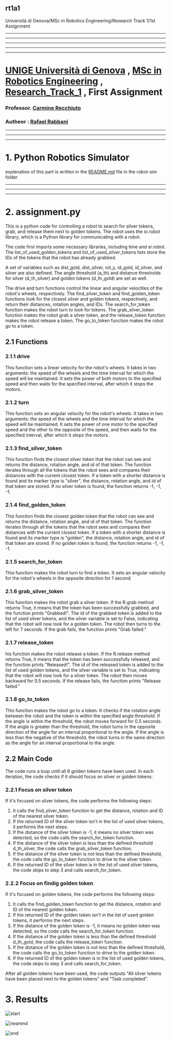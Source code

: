 ## rt1a1
Università di Genova/MSc in Robotics Engineering/Research Track 1/1st Assignment

**********************
**********************
**********************
**********************
**********************
# [UNIGE Università di Genova](https://unige.it/it/) , [MSc in Robotics Engineering](https://courses.unige.it/10635) , [Research_Track_1](https://unige.it/en/off.f/2021/ins/51201.html?codcla=10635) , First Assignment
### Professor. [Carmine Recchiuto](https://github.com/CarmineD8)
### Autheor : [Rafael Rabbani](https://github.com/Rouphael)

**********************
**********************
**********************
# 1. Python Robotics Simulator

explenation of this part is written in the [README.md](/robot-sim/README.md) file in the robot-sim folder

**********************
**********************
**********************

# 2. assignment.py
This is a python code for controlling a robot to search for silver tokens, grab, and release them next to golden tokens. The robot uses the sr.robot library, which is a Python library for communicating with a robot.

The code first imports some necessary libraries, including time and sr.robot. The list_of_used_golden_tokens and list_of_used_silver_tokens lists store the IDs of the tokens that the robot has already grabbed.

A set of variables such as dist_gold, dist_silver, rot_y, id_gold, id_silver, and silver are also defined. The angle threshold (a_th) and distance thresholds for silver (d_th_silver) and golden tokens (d_th_gold) are set as well.

The drive and turn functions control the linear and angular velocities of the robot's wheels, respectively. The find_silver_token and find_golden_token functions look for the closest silver and golden tokens, respectively, and return their distances, rotation angles, and IDs. The search_for_token function makes the robot turn to look for tokens. The grab_silver_token function makes the robot grab a silver token, and the release_token function makes the robot release a token. The go_to_token function makes the robot go to a token.
## 2.1 Functions
### 2.1.1 drive
This function sets a linear velocity for the robot's wheels. It takes in two arguments: the speed of the wheels and the time interval for which the speed will be maintained. It sets the power of both motors to the specified speed and then waits for the specified interval, after which it stops the motors.
### 2.1.2 turn
This function sets an angular velocity for the robot's wheels. It takes in two arguments: the speed of the wheels and the time interval for which the speed will be maintained. It sets the power of one motor to the specified speed and the other to the opposite of the speed, and then waits for the specified interval, after which it stops the motors.
### 2.1.3 find_silver_token
This function finds the closest silver token that the robot can see and returns the distance, rotation angle, and id of that token. The function iterates through all the tokens that the robot sees and compares their distances with the current closest token. If a token with a shorter distance is found and its marker type is "silver", the distance, rotation angle, and id of that token are stored. If no silver token is found, the function returns -1, -1, -1.
### 2.1.4 find_golden_token
This function finds the closest golden token that the robot can see and returns the distance, rotation angle, and id of that token. The function iterates through all the tokens that the robot sees and compares their distances with the current closest token. If a token with a shorter distance is found and its marker type is "golden", the distance, rotation angle, and id of that token are stored. If no golden token is found, the function returns -1, -1, -1.
### 2.1.5 search_for_token
This function makes the robot turn to find a token. It sets an angular velocity for the robot's wheels in the opposite direction for 1 second.
### 2.1.6 grab_silver_token
This function makes the robot grab a silver token. If the R.grab method returns True, it means that the token has been successfully grabbed, and the function prints "Grabbed!". The id of the grabbed token is added to the list of used silver tokens, and the silver variable is set to False, indicating that the robot will now look for a golden token. The robot then turns to the left for 7 seconds. If the grab fails, the function prints "Grab failed."
### 2.1.7 release_token
his function makes the robot release a token. If the R.release method returns True, it means that the token has been successfully released, and the function prints "Released!". The id of the released token is added to the list of used golden tokens, and the silver variable is set to True, indicating that the robot will now look for a silver token. The robot then moves backward for 0.5 seconds. If the release fails, the function prints "Release failed."
### 2.1.8 go_to_token
This function makes the robot go to a token. It checks if the rotation angle between the robot and the token is within the specified angle threshold. If the angle is within the threshold, the robot moves forward for 0.5 seconds. If the angle is greater than the threshold, the robot turns in the opposite direction of the angle for an interval proportional to the angle. If the angle is less than the negative of the threshold, the robot turns in the same direction as the angle for an interval proportional to the angle.

## 2.2 Main Code
The code runs a loop until all 6 golden tokens have been used. In each iteration, the code checks if it should focus on silver or golden tokens.
### 2.2.1 Focus on silver token
If it's focused on silver tokens, the code performs the following steps:

1.    It calls the find_silver_token function to get the distance, rotation and ID of the nearest silver token.
2.    If the returned ID of the silver token isn't in the list of used silver tokens, it performs the next steps.
3.    If the distance of the silver token is -1, it means no silver token was detected, so the code calls the search_for_token function.
4.    If the distance of the silver token is less than the defined threshold d_th_silver, the code calls the grab_silver_token function.
5.    If the distance of the silver token is not less than the defined threshold, the code calls the go_to_token function to drive to the silver token.
6.    If the returned ID of the silver token is in the list of used silver tokens, the code skips to step 3 and calls search_for_token.

### 2.2.2 Focus on findig golden token
If it's focused on golden tokens, the code performs the following steps:
1.    It calls the find_golden_token function to get the distance, rotation and ID of the nearest golden token.
2.    If the returned ID of the golden token isn't in the list of used golden tokens, it performs the next steps.
3.    If the distance of the golden token is -1, it means no golden token was detected, so the code calls the search_for_token function.
4.    If the distance of the golden token is less than the defined threshold d_th_gold, the code calls the release_token function.
5.    If the distance of the golden token is not less than the defined threshold, the code calls the go_to_token function to drive to the golden token.
6.    If the returned ID of the golden token is in the list of used golden tokens, the code skips to step 3 and calls search_for_token.

After all golden tokens have been used, the code outputs "All silver tokens have been placed next to the golden tokens" and "Task completed".

# 3. Results
![start](/pic/Screenshot%20from%202023-02-01%2018-25-47.png)

![nearend](/pic/Screenshot%20from%202023-02-01%2018-27-44.png)

![end](/pic/Screenshot%20from%202023-02-01%2018-27-49.png)


